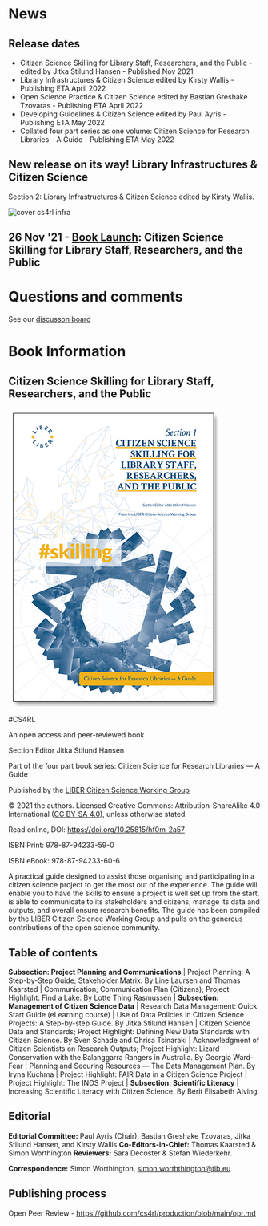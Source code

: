 # News

## Release dates

  - Citizen Science Skilling for Library Staff, Researchers, and the Public - edited by Jitka Stilund Hansen - Published Nov 2021
  - Library Infrastructures & Citizen Science edited by Kirsty Wallis - Publishing ETA April 2022
  - Open Science Practice & Citizen Science edited by Bastian Greshake Tzovaras - Publishing ETA April 2022
  - Developing Guidelines & Citizen Science edited by Paul Ayris - Publishing ETA May 2022 
  - Collated four part series as one volume: Citizen Science for Research Libraries – A Guide - Publishing ETA May 2022 

## New release on its way! Library Infrastructures & Citizen Science 

Section 2: Library Infrastructures & Citizen Science edited by Kirsty Wallis.

![cover cs4rl infra]( https://raw.github.com/cs4rl/guide/main/covers/infrastructure/infra-Perfect-v2.jpg)

## 26 Nov '21 - [Book Launch](announce-nov21.md): Citizen Science Skilling for Library Staff, Researchers, and the Public

# Questions and comments 

See our [discusson board](https://github.com/cs4rl/guide/discussions)

# Book Information

## Citizen Science Skilling for Library Staff, Researchers, and the Public

![cover cs4rl skilling](media/93dcd6d1769ae63125aa42df55131efb.png)

\#CS4RL

An open access and peer-reviewed book

Section Editor Jitka Stilund Hansen

Part of the four part book series: Citizen Science for Research Libraries — A
Guide

Published by the [LIBER Citizen Science Working Group](https://libereurope.eu/working-group/liber-citizen-science-working-group/)

© 2021 the authors. Licensed Creative Commons: Attribution-ShareAlike 4.0
International ([CC BY-SA 4.0](https://creativecommons.org/licenses/by-sa/4.0/)),
unless otherwise stated.

Read online, DOI: <https://doi.org/10.25815/hf0m-2a57>

ISBN Print: 978-87-94233-59-0

ISBN eBook: 978-87-94233-60-6

A practical guide designed to assist those organising and participating in a
citizen science project to get the most out of the experience. The guide will
enable you to have the skills to ensure a project is well set up from the start,
is able to communicate to its stakeholders and citizens, manage its data and
outputs, and overall ensure research benefits. The guide has been compiled by
the LIBER Citizen Science Working Group and pulls on the generous contributions
of the open science community.

## Table of contents

**Subsection: Project Planning and Communications** \| Project Planning: A
Step-by-Step Guide; Stakeholder Matrix. By Line Laursen and Thomas Kaarsted \|
Communication; Communication Plan (Citizens); Project Highlight: Find a Lake. By
Lotte Thing Rasmussen \| **Subsection: Management of Citizen Science Data** \|
Research Data Management: Quick Start Guide (eLearning course) \| Use of Data
Policies in Citizen Science Projects: A Step-by-step Guide. By Jitka Stilund
Hansen \| Citizen Science Data and Standards; Project Highlight: Defining New
Data Standards with Citizen Science. By Sven Schade and Chrisa Tsinaraki \|
Acknowledgment of Citizen Scientists on Research Outputs; Project Highlight:
Lizard Conservation with the Balanggarra Rangers in Australia. By Georgia
Ward-Fear \| Planning and Securing Resources — The Data Management Plan. By
Iryna Kuchma \| Project Highlight: FAIR Data in a Citizen Science Project \|
Project Highlight: The INOS Project \| **Subsection: Scientific Literacy** \|
Increasing Scientific Literacy with Citizen Science. By Berit Elisabeth Alving.

## Editorial

**Editorial Committee:** Paul Ayris (Chair), Bastian Greshake Tzovaras, Jitka
Stilund Hansen, and Kirsty Wallis **Co-Editors-in-Chief:** Thomas Kaarsted &
Simon Worthington **Reviewers:** Sara Decoster & Stefan Wiederkehr.

**Correspondence:** Simon Worthington, <simon.worththington@tib.eu>

## Publishing process

Open Peer Review - https://github.com/cs4rl/production/blob/main/opr.md


